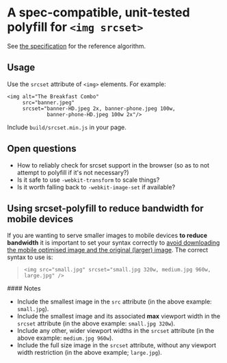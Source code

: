 # A spec-compatible, unit-tested polyfill for `<img srcset>`

See [the specification][spec] for the reference algorithm.

## Usage

Use the `srcset` attribute of `<img>` elements. For example:

    <img alt="The Breakfast Combo"
         src="banner.jpeg"
         srcset="banner-HD.jpeg 2x, banner-phone.jpeg 100w,
                 banner-phone-HD.jpeg 100w 2x"/>


Include `build/srcset.min.js` in your page.

## Open questions

- How to reliably check for srcset support in the browser (so as to not
  attempt to polyfill if it's not necessary?)
- Is it safe to use `-webkit-transform` to scale things?
- Is it worth falling back to `-webkit-image-set` if available?

## Using srcset-polyfill to reduce bandwidth for mobile devices

If you are wanting to serve smaller images to mobile devices **to reduce
bandwidth** it is important to set your syntax correctly to [avoid downloading
the mobile optimised image and the original (larger) image][issue11]. The
correct syntax to use is:

> `<img src="small.jpg" srcset="small.jpg 320w, medium.jpg 960w, large.jpg" />`

#### Notes

* Include the smallest image in the `src` attribute (in the above example:
`small.jpg`).
* Include the smallest image and its associated **max** viewport width in the
`srcset` attribute (in the above example: `small.jpg 320w`).
* Include any other, wider viewport widths in the `srcset` attribute (in the
above example: `medium.jpg 960w`).
* Include the full size image in the `srcset` attribute, without any viewport
width restriction (in the above example; `large.jpg`).

[spec]: http://www.whatwg.org/specs/web-apps/current-work/multipage/embedded-content-1.html#processing-the-image-candidates
[issue11]: https://github.com/borismus/srcset-polyfill/issues/11
